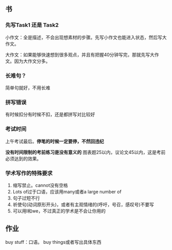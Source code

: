 ## 书

### 先写Task1 还是 Task2

小作文：全是描述，不会出现想素材的步骤。先写小作文也能进入状态，然后写大作文。

大作文：如果能够快速想到很多观点，并且有把握40分钟写完，那就先写大作文。因为大作文分多。

### 长难句？

简单句就好，不用长难

### 拼写错误

有时候扣分有时候不扣，还是都拼写对比较好

### 考试时间

上午考试最后。**停笔的时候一定要停，不然回违纪**

**没有时间限制的考前练习是没有意义的** 图表题25以内，议论文45以内，这是考前必须达到的效果。

### 学术写作的特殊要求

1. 缩写禁止。cannot没有空格
2. Lots of过于口语，应该用many或者a large number of
3. 句子过短不行
4. 祈使句(动词原形开头)，或者有主观情绪的(呼吁，号召，感叹号)不要写
5. 可以用I和we，不过真正的学术是不会让你用的



## 作业

buy stuff：口语。 buy things或者写出具体东西